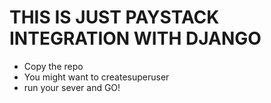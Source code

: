 # THIS IS JUST PAYSTACK INTEGRATION WITH DJANGO
- Copy the repo
- You might want to createsuperuser 
- run your sever and GO!

